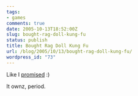 ```yaml
---
tags:
- games
comments: true
date: 2005-10-13T18:52:00Z
slug: bought-rag-doll-kung-fu
status: publish
title: Bought Rag Doll Kung Fu
url: /blog/2005/10/13/bought-rag-doll-kung-fu/
wordpress_id: "73"
---
```


Like I [promised](/blog/2005/09/27/rag-doll-kung-fu) :)

It ownz, period.

